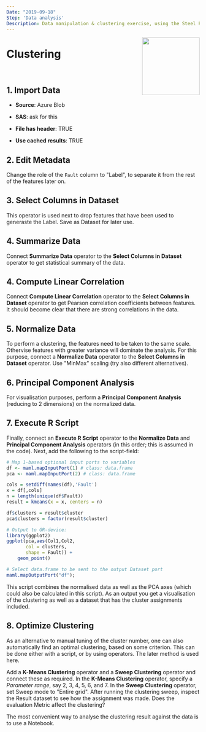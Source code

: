 ```yaml
---
Date: "2019-09-18"
Step: 'Data analysis'
Description: Data manipulation & clustering exercise, using the Steel Plates data.
---
```

  
<img src="https://encrypted-tbn0.gstatic.com/images?q=tbn:ANd9GcRe28kRsvMfHCz-rQz5oZgtVJhks1S6_W5W0WRcudlJf3_WVS5J" width="150" style="float:right;"/>

# Clustering
<br>

## 1. Import Data

- __Source__: Azure Blob

- __SAS__: ask for this

- __File has header__: TRUE

- __Use cached results__: TRUE

## 2. Edit Metadata
<p>Change the role of the <code>Fault</code> column to "Label",
to separate it from the rest of the features later on.</p>

## 3. Select Columns in Dataset
<p>This operator is used next to drop features that have 
been used to generaste the Label. Save as Dataset for later use.</p>

## 4. Summarize Data
<p>Connect <b>Summarize Data</b> operator to the 
<b>Select Columns in Dataset</b> operator to get 
statistical summary of the data.</p>

## 4. Compute Linear Correlation
<p>Connect <b>Compute Linear Correlation</b> operator to the 
<b>Select Columns in Dataset</b> operator to get 
Pearson correlation coefficients between features. It should 
become clear that there are strong correlations in the data.</p>

## 5. Normalize Data
<p>To perform a clustering, the features need to be taken to 
the same scale. Othervise features with greater variance will 
dominate the analysis. For this purpose, connect a 
<b>Normalize Data</b> operator to the <b>Select Columns in Dataset</b>
operator. Use "MinMax" scaling (try also different alternatives).</p>

## 6. Principal Component Analysis
<p>For visualisation purposes, perform a <b>Principal Component Analysis</b> (reducing to 2 dimensions) on the normalized data.</p>

## 7. Execute R Script
<p>Finally, connect an <b>Execute R Script</b> operator to the
<b>Normalize Data</b> and <b>Principal Component Analysis</b>
operators (in this order; this is assumed in the code). Next, 
add the following to the script-field:</p>
  
```r
# Map 1-based optional input ports to variables
df <- maml.mapInputPort(1) # class: data.frame
pca <- maml.mapInputPort(2) # class: data.frame

cols = setdiff(names(df),'Fault')
x = df[,cols]
n = length(unique(df$Fault))
result = kmeans(x = x, centers = n)

df$clusters = result$cluster
pca$clusters = factor(result$cluster)

# Output to GR-device:
library(ggplot2)
ggplot(pca,aes(Col1,Col2,
       col = clusters, 
       shape = Fault)) + 
    geom_point()

# Select data.frame to be sent to the output Dataset port
maml.mapOutputPort("df");
```

<p>This script combines the normalised data as well as the PCA
axes (which could also be calculated in this script). As an output
you get a visualisation of the clustering as well as a dataset that
has the cluster assignments included.</p>

## 8. Optimize Clustering
<p>As an alternative to manual tuning of the cluster number, one
can also automatically find an optimal clustering, based on some 
criterion. This can be done either with a script, or by using 
operators. The later method is used here.</p>

<p>Add a <b>K-Means Clustering</b> operator and a 
<b>Sweep Clustering</b> operator and connect these as required.
In the <b>K-Means Clustering</b> operator, specify a 
<i>Parameter range</i>, say 2, 3, 4, 5, 6, and 7. In the
<b>Sweep Clustering</b> operator, set Sweep mode to "Entire grid". 
After running the clustering sweep, inspect the Result dataset to see
how the assignment was made. Does the evaluation Metric affect
the clustering?</p>

<p>The most convenient way to analyse the clustering result
against the data is to use a Notebook.</p>

